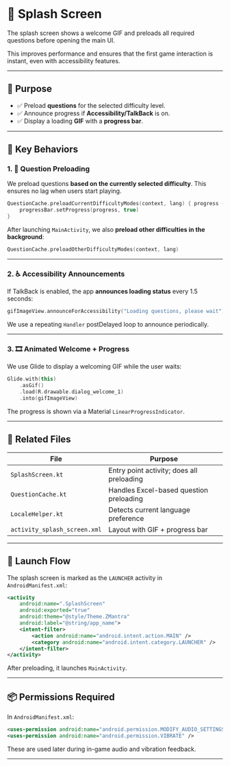 
# 🚀 Splash Screen

The splash screen shows a welcome GIF and preloads all required questions before opening the main UI.

This improves performance and ensures that the first game interaction is instant, even with accessibility features.

---

## 🎯 Purpose

- ✅ Preload **questions** for the selected difficulty level.
- ✅ Announce progress if **Accessibility/TalkBack** is on.
- ✅ Display a loading **GIF** with a **progress bar**.

---

## 🧪 Key Behaviors

### 1. 🧠 Question Preloading

We preload questions **based on the currently selected difficulty**. This ensures no lag when users start playing.

```kotlin
QuestionCache.preloadCurrentDifficultyModes(context, lang) { progress ->
    progressBar.setProgress(progress, true)
}
````

After launching `MainActivity`, we also **preload other difficulties in the background**:

```kotlin
QuestionCache.preloadOtherDifficultyModes(context, lang)
```

---

### 2. ♿ Accessibility Announcements

If TalkBack is enabled, the app **announces loading status** every 1.5 seconds:

```kotlin
gifImageView.announceForAccessibility("Loading questions, please wait")
```

We use a repeating `Handler` postDelayed loop to announce periodically.

---

### 3. 🎞️ Animated Welcome + Progress

We use Glide to display a welcoming GIF while the user waits:

```kotlin
Glide.with(this)
    .asGif()
    .load(R.drawable.dialog_welcome_1)
    .into(gifImageView)
```

The progress is shown via a Material `LinearProgressIndicator`.

---

## 🧩 Related Files

| File                         | Purpose                                   |
| ---------------------------- | ----------------------------------------- |
| `SplashScreen.kt`            | Entry point activity; does all preloading |
| `QuestionCache.kt`           | Handles Excel-based question preloading   |
| `LocaleHelper.kt`            | Detects current language preference       |
| `activity_splash_screen.xml` | Layout with GIF + progress bar            |

---

## 🏁 Launch Flow

The splash screen is marked as the `LAUNCHER` activity in `AndroidManifest.xml`:

```xml
<activity
    android:name=".SplashScreen"
    android:exported="true"
    android:theme="@style/Theme.ZMantra"
    android:label="@string/app_name">
    <intent-filter>
        <action android:name="android.intent.action.MAIN" />
        <category android:name="android.intent.category.LAUNCHER" />
    </intent-filter>
</activity>
```

After preloading, it launches `MainActivity`.

---

## 📦 Permissions Required

In `AndroidManifest.xml`:

```xml
<uses-permission android:name="android.permission.MODIFY_AUDIO_SETTINGS" />
<uses-permission android:name="android.permission.VIBRATE" />
```

These are used later during in-game audio and vibration feedback.

---


